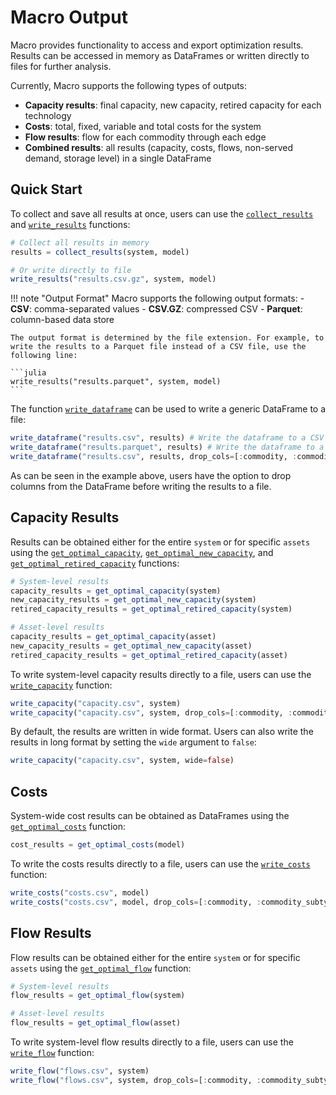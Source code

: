 # Macro Output

Macro provides functionality to access and export optimization results. Results can be accessed in memory as DataFrames or written directly to files for further analysis.

Currently, Macro supports the following types of outputs:

- **Capacity results**: final capacity, new capacity, retired capacity for each technology
- **Costs**: total, fixed, variable and total costs for the system
- **Flow results**: flow for each commodity through each edge
- **Combined results**: all results (capacity, costs, flows, non-served demand, storage level) in a single DataFrame

## Quick Start

To collect and save all results at once, users can use the [`collect_results`](@ref) and [`write_results`](@ref) functions:

```julia
# Collect all results in memory
results = collect_results(system, model)

# Or write directly to file
write_results("results.csv.gz", system, model)
```

!!! note "Output Format"
    Macro supports the following output formats:
    - **CSV**: comma-separated values
    - **CSV.GZ**: compressed CSV
    - **Parquet**: column-based data store

    The output format is determined by the file extension. For example, to write the results to a Parquet file instead of a CSV file, use the following line:

    ```julia
    write_results("results.parquet", system, model)
    ```


The function [`write_dataframe`](@ref) can be used to write a generic DataFrame to a file:

```julia
write_dataframe("results.csv", results) # Write the dataframe to a CSV file
write_dataframe("results.parquet", results) # Write the dataframe to a Parquet file
write_dataframe("results.csv", results, drop_cols=[:commodity, :commodity_subtype]) # Drop the commodity and commodity_subtype columns before writing to CSV
```

As can be seen in the example above, users have the option to drop columns from the DataFrame before writing the results to a file.

## Capacity Results

Results can be obtained either for the entire `system` or for specific `assets` using the [`get_optimal_capacity`](@ref), [`get_optimal_new_capacity`](@ref), and [`get_optimal_retired_capacity`](@ref) functions:

```julia
# System-level results
capacity_results = get_optimal_capacity(system)
new_capacity_results = get_optimal_new_capacity(system)
retired_capacity_results = get_optimal_retired_capacity(system)

# Asset-level results
capacity_results = get_optimal_capacity(asset)
new_capacity_results = get_optimal_new_capacity(asset)
retired_capacity_results = get_optimal_retired_capacity(asset)
```

To write system-level capacity results directly to a file, users can use the [`write_capacity`](@ref) function:

```julia
write_capacity("capacity.csv", system)
write_capacity("capacity.csv", system, drop_cols=[:commodity, :commodity_subtype, :zone])
```

By default, the results are written in wide format. Users can also write the results in long format by setting the `wide` argument to `false`:

```julia
write_capacity("capacity.csv", system, wide=false)
```

## Costs

System-wide cost results can be obtained as DataFrames using the [`get_optimal_costs`](@ref) function:

```julia
cost_results = get_optimal_costs(model)
```

To write the costs results directly to a file, users can use the [`write_costs`](@ref) function:

```julia
write_costs("costs.csv", model)
write_costs("costs.csv", model, drop_cols=[:commodity, :commodity_subtype, :zone])
```

## Flow Results

Flow results can be obtained either for the entire `system` or for specific `assets` using the [`get_optimal_flow`](@ref) function:

```julia
# System-level results
flow_results = get_optimal_flow(system)

# Asset-level results
flow_results = get_optimal_flow(asset)
```

To write system-level flow results directly to a file, users can use the [`write_flow`](@ref) function:

```julia
write_flow("flows.csv", system)
write_flow("flows.csv", system, drop_cols=[:commodity, :commodity_subtype, :zone])
```
